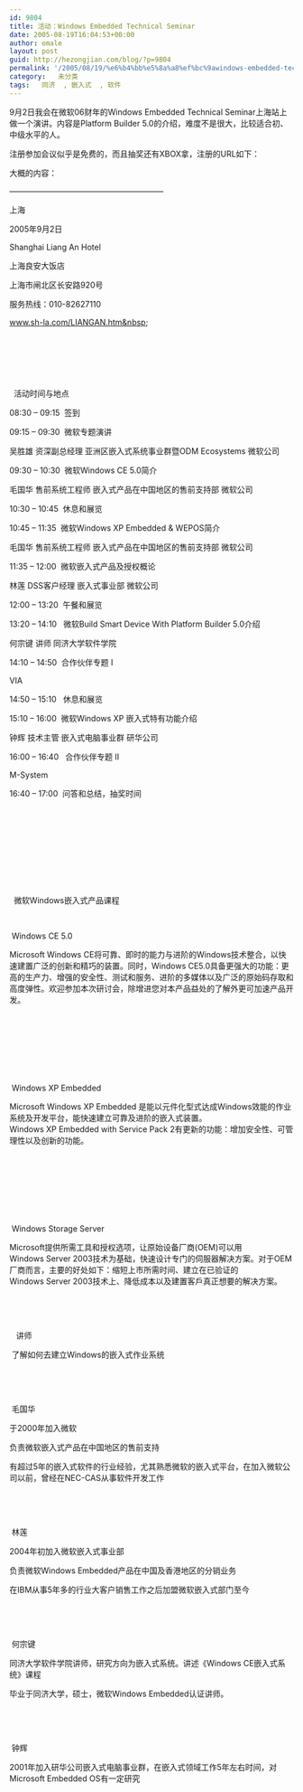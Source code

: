 ```yaml
---
id: 9804
title: 活动：Windows Embedded Technical Seminar
date: 2005-08-19T16:04:53+00:00
author: omale
layout: post
guid: http://hezongjian.com/blog/?p=9804
permalink: '/2005/08/19/%e6%b4%bb%e5%8a%a8%ef%bc%9awindows-embedded-technical-seminar/'
category:   未分类
tags:   同济  , 嵌入式  , 软件
---
```

9月2日我会在微软06财年的Windows&nbsp;Embedded&nbsp;Technical&nbsp;Seminar上海站上做一个演讲。内容是Platform&nbsp;Builder&nbsp;5.0的介绍，难度不是很大，比较适合初、中级水平的人。
	  
注册参加会议似乎是免费的，而且抽奖还有XBOX拿，注册的URL如下：

大概的内容：

&#8212;&#8212;&#8212;&#8212;&#8212;&#8212;&#8212;&#8212;&#8212;&#8212;&#8212;&#8212;&#8212;&#8212;&#8212;&#8212;&#8212;&#8212;&#8212;&#8211;

上海
	  
2005年9月2日&nbsp;&nbsp;&nbsp;&nbsp;
	  
Shanghai&nbsp;Liang&nbsp;An&nbsp;Hotel
	  
上海良安大饭店&nbsp;
	  
上海市闸北区长安路920号
	  
服务热线：010-82627110
	  
www.sh-la.com/LIANGAN.htm&nbsp;&nbsp;
	  
&nbsp;
	  
&nbsp;&nbsp;
	  
&nbsp;
	  
&nbsp;&nbsp;活动时间与地点&nbsp;&nbsp;
	  
08:30&nbsp;&#8211;&nbsp;09:15&nbsp;&nbsp;签到&nbsp;
	  
09:15&nbsp;&#8211;&nbsp;09:30&nbsp;&nbsp;微软专题演讲&nbsp;
	  
吴胜雄&nbsp;资深副总经理&nbsp;亚洲区嵌入式系统事业群暨ODM&nbsp;Ecosystems&nbsp;微软公司&nbsp;
	  
09:30&nbsp;&#8211;&nbsp;10:30&nbsp;&nbsp;微软Windows&nbsp;CE&nbsp;5.0简介&nbsp;
	  
毛国华&nbsp;售前系统工程师&nbsp;嵌入式产品在中国地区的售前支持部&nbsp;微软公司&nbsp;
	  
10:30&nbsp;&#8211;&nbsp;10:45&nbsp;&nbsp;休息和展览&nbsp;
	  
10:45&nbsp;&#8211;&nbsp;11:35&nbsp;&nbsp;微软Windows&nbsp;XP&nbsp;Embedded&nbsp;&&nbsp;WEPOS简介&nbsp;
	  
毛国华&nbsp;售前系统工程师&nbsp;嵌入式产品在中国地区的售前支持部&nbsp;微软公司&nbsp;
	  
11:35&nbsp;&#8211;&nbsp;12:00&nbsp;&nbsp;微软嵌入式产品及授权概论&nbsp;&nbsp;
	  
林莲&nbsp;DSS客户经理&nbsp;嵌入式事业部&nbsp;微软公司&nbsp;
	  
12:00&nbsp;&#8211;&nbsp;13:20&nbsp;&nbsp;午餐和展览&nbsp;
	  
13:20&nbsp;&#8211;&nbsp;14:10&nbsp;&nbsp;&nbsp;微软Build&nbsp;Smart&nbsp;Device&nbsp;With&nbsp;Platform&nbsp;Builder&nbsp;5.0介绍&nbsp;
	  
何宗键&nbsp;讲师&nbsp;同济大学软件学院&nbsp;
	  
14:10&nbsp;&#8211;&nbsp;14:50&nbsp;&nbsp;合作伙伴专题&nbsp;I&nbsp;
	  
VIA&nbsp;
	  
14:50&nbsp;&#8211;&nbsp;15:10&nbsp;&nbsp;&nbsp;休息和展览&nbsp;
	  
15:10&nbsp;&#8211;&nbsp;16:00&nbsp;&nbsp;微软Windows&nbsp;XP&nbsp;嵌入式特有功能介绍&nbsp;
	  
钟辉&nbsp;技术主管&nbsp;嵌入式电脑事业群&nbsp;研华公司&nbsp;
	  
16:00&nbsp;&#8211;&nbsp;16:40&nbsp;&nbsp;&nbsp;合作伙伴专题&nbsp;II&nbsp;
	  
M-System&nbsp;&nbsp;
	  
16:40&nbsp;&#8211;&nbsp;17:00&nbsp;&nbsp;问答和总结，抽奖时间&nbsp;
	  
&nbsp;
	  
&nbsp;
	  
&nbsp;&nbsp;&nbsp;
	  
&nbsp;&nbsp;&nbsp;&nbsp;
	  
&nbsp;
	  
&nbsp;&nbsp;微软Windows嵌入式产品课程&nbsp;&nbsp;

&nbsp;
	  
&nbsp;Windows&nbsp;CE&nbsp;5.0

Microsoft&nbsp;Windows&nbsp;CE将可靠、即时的能力与进阶的Windows技术整合，以快速建置广泛的创新和精巧的装置。同时，Windows&nbsp;CE5.0具备更强大的功能：更高的生产力、增强的安全性、测试和服务、进阶的多媒体以及广泛的原始码存取和高度弹性。欢迎参加本次研讨会，除增进您对本产品益处的了解外更可加速产品开发。
	  
&nbsp;
	  
&nbsp;&nbsp;
	  
&nbsp;

&nbsp;
	  
&nbsp;Windows&nbsp;XP&nbsp;Embedded

Microsoft&nbsp;Windows&nbsp;XP&nbsp;Embedded 是能以元件化型式达成Windows效能的作业系统及开发平台，能快速建立可靠及进阶的嵌入式装置。Windows&nbsp;XP&nbsp;Embedded&nbsp;with&nbsp;Service&nbsp;Pack&nbsp;2有更新的功能：增加安全性、可管理性以及创新的功能。
	  
&nbsp;
	  
&nbsp;&nbsp;
	  
&nbsp;

&nbsp;
	  
&nbsp;Windows&nbsp;Storage&nbsp;Server&nbsp;

Microsoft提供所需工具和授权选项，让原始设备厂商(OEM)可以用Windows&nbsp;Server&nbsp;2003技术为基础，快速设计专门的伺服器解决方案。对于OEM厂商而言，主要的好处如下：缩短上市所需时间、建立在已验证的Windows&nbsp;Server&nbsp;2003技术上、降低成本以及建置客戶真正想要的解决方案。&nbsp;
	  
&nbsp;
	  
&nbsp;
	  
&nbsp;&nbsp;&nbsp;讲师&nbsp;&nbsp;
	  
&nbsp;了解如何去建立Windows的嵌入式作业系统&nbsp;
	  
&nbsp;
	  
&nbsp;
	  
&nbsp;毛国华
	  
于2000年加入微软
	  
负责微软嵌入式产品在中国地区的售前支持
	  
有超过5年的嵌入式软件的行业经验，尤其熟悉微软的嵌入式平台，在加入微软公司以前，曾经在NEC-CAS从事软件开发工作&nbsp;
	  
&nbsp;
	  
&nbsp;
	  
&nbsp;林莲
	  
2004年初加入微软嵌入式事业部
	  
负责微软Windows&nbsp;Embedded产品在中国及香港地区的分销业务&nbsp;
	  
在IBM从事5年多的行业大客户销售工作之后加盟微软嵌入式部门至今&nbsp;&nbsp;
	  
&nbsp;
	  
&nbsp;
	  
&nbsp;何宗键
	  
同济大学软件学院讲师，研究方向为嵌入式系统。讲述《Windows&nbsp;CE嵌入式系统》课程
	  
毕业于同济大学，硕士，微软Windows&nbsp;Embedded认证讲师。&nbsp;
	  
&nbsp;
	  
&nbsp;
	  
&nbsp;钟辉
	  
2001年加入研华公司嵌入式电脑事业群，在嵌入式领域工作5年左右时间，对Microsoft&nbsp;Embedded&nbsp;OS有一定研究&nbsp;
	  
&nbsp;
	  
&nbsp;
	  
&nbsp;
	  
</a>
